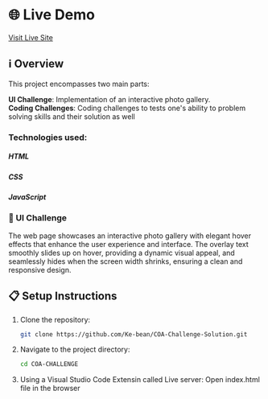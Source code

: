 # 🌐 Live Demo
[Visit Live Site](https://ke-bean.github.io/COA-Challenge-Solution/)

## ℹ️ Overview
This project encompasses two main parts:

**UI Challenge**: Implementation of an interactive photo gallery.  
**Coding Challenges**: Coding challenges to tests one's ability to problem solving skills and their solution as well

### Technologies used:
 ##### HTML
 ##### CSS
 ##### JavaScript

### 🎨 UI Challenge
The web page showcases an interactive photo gallery with elegant hover effects that enhance the user experience and interface. The overlay text smoothly slides up on hover, providing a dynamic visual appeal, and seamlessly hides when the screen width shrinks, ensuring a clean and responsive design.


<!-- ### 💻 Coding Challenges
1. **Subarray with Target Sum**: Identify if a contiguous subarray within a given array sums up to a specified target value.
2. **String Transformation**: Transform a given string based on specific divisibility rules. -->

## 📋 Setup Instructions
1. Clone the repository:
   ```sh
   git clone https://github.com/Ke-bean/COA-Challenge-Solution.git
2. Navigate to the project directory:
   ```sh
   cd COA-CHALLENGE
3. Using a Visual Studio Code Extensin called Live server:
    Open index.html file in the browser


